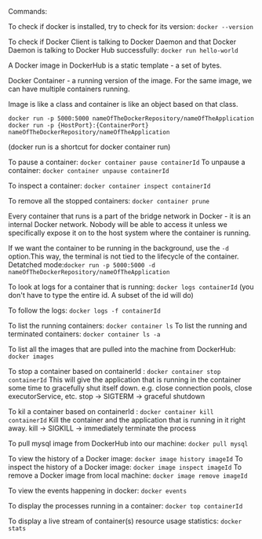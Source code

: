Commands:

To check if docker is installed, try to check for its version: `docker --version`

To check if Docker Client is talking to Docker Daemon and that Docker Daemon is talking to Docker Hub successfully: `docker run hello-world`

A Docker image in DockerHub is a static template - a set of bytes.

Docker Container - a running version of the image. For the same image, we can have multiple containers running.

Image is like a class and container is like an object based on that class.

```
docker run -p 5000:5000 nameOfTheDockerRepository/nameOfTheApplication
docker run -p {HostPort}:{ContainerPort} nameOfTheDockerRepository/nameOfTheApplication
```
 
(docker run is a shortcut for docker container run)

To pause a container: `docker container pause containerId`
To unpause a container: `docker container unpause containerId`

To inspect a container: `docker container inspect containerId`

To remove all the stopped containers: `docker container prune`

Every container that runs is a part of the bridge network in Docker - it is an internal Docker network. Nobody will be able to access it unless we specifically expose it on to the host system where the container is running.

If we want the container to be running in the background, use the `-d` option.This way, the terminal is not tied to the lifecycle of the container. Detatched mode:`docker run -p 5000:5000 -d nameOfTheDockerRepository/nameOfTheApplication`

To look at logs for a container that is running: `docker logs containerId` (you don't have to type the entire id. A subset of the id will do)

To follow the logs: `docker logs -f containerId`

To list the running containers: `docker container ls`
To list the running and terminated containers: `docker container ls -a`

To list all the images that are pulled into the machine from DockerHub: `docker images`

To stop a container based on containerId : `docker container stop containerId`
This will give the application that is running in the container some time to gracefully shut itself down. e.g. close connection pools, close executorService, etc.
stop -> SIGTERM -> graceful shutdown

To kil a container based on containerId : `docker container kill containerId`
Kill the container and the application that is running in it right away.
kill -> SIGKILL  -> immediately terminate the process

To pull mysql image from DockerHub into our machine: `docker pull mysql`

To view the history of a Docker image: `docker image history imageId`
To inspect the history of a Docker image: `docker image inspect imageId`
To remove a Docker image from local machine: `docker image remove imageId`

To view the events happening in docker: `docker events`

To display the processes running in a container: `docker top containerId`

To display a live stream of container(s) resource usage statistics: `docker stats`

